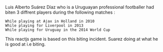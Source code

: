 Luis Alberto Suárez Díaz who is a Uruguayan professional footballer had biten 3 diffrent players during the following matches :

	While playing at Ajax in Holland in 2010
	While playing for Liverpool in 2013
	While playing for Uruguay in the 2014 World Cup

This reactjs game is based on this biting incident. Suarez doing at what he is good at i.e biting.
